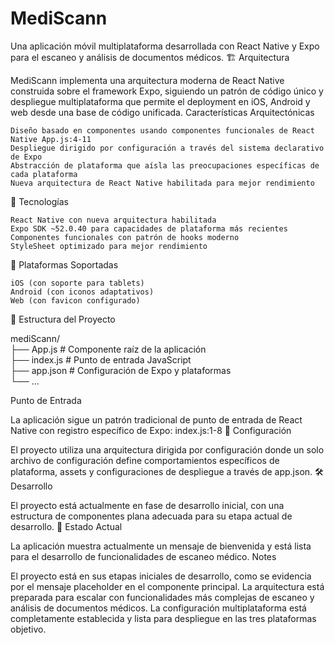 # MediScann

Una aplicación móvil multiplataforma desarrollada con React Native y Expo para el escaneo y análisis de documentos médicos.
🏗️ Arquitectura

MediScann implementa una arquitectura moderna de React Native construida sobre el framework Expo, siguiendo un patrón de código único y despliegue multiplataforma que permite el deployment en iOS, Android y web desde una base de código unificada.
Características Arquitectónicas

    Diseño basado en componentes usando componentes funcionales de React Native App.js:4-11
    Despliegue dirigido por configuración a través del sistema declarativo de Expo
    Abstracción de plataforma que aísla las preocupaciones específicas de cada plataforma
    Nueva arquitectura de React Native habilitada para mejor rendimiento

🚀 Tecnologías

    React Native con nueva arquitectura habilitada
    Expo SDK ~52.0.40 para capacidades de plataforma más recientes
    Componentes funcionales con patrón de hooks moderno
    StyleSheet optimizado para mejor rendimiento

📱 Plataformas Soportadas

    iOS (con soporte para tablets)
    Android (con iconos adaptativos)
    Web (con favicon configurado)

🔧 Estructura del Proyecto

mediScann/  
├── App.js          # Componente raíz de la aplicación  
├── index.js        # Punto de entrada JavaScript  
├── app.json        # Configuración de Expo y plataformas  
└── ...  

Punto de Entrada

La aplicación sigue un patrón tradicional de punto de entrada de React Native con registro específico de Expo: index.js:1-8
🎨 Configuración

El proyecto utiliza una arquitectura dirigida por configuración donde un solo archivo de configuración define comportamientos específicos de plataforma, assets y configuraciones de despliegue a través de app.json.
🛠️ Desarrollo

El proyecto está actualmente en fase de desarrollo inicial, con una estructura de componentes plana adecuada para su etapa actual de desarrollo.
📝 Estado Actual

La aplicación muestra actualmente un mensaje de bienvenida y está lista para el desarrollo de funcionalidades de escaneo médico.
Notes

El proyecto está en sus etapas iniciales de desarrollo, como se evidencia por el mensaje placeholder en el componente principal. La arquitectura está preparada para escalar con funcionalidades más complejas de escaneo y análisis de documentos médicos. La configuración multiplataforma está completamente establecida y lista para despliegue en las tres plataformas objetivo.
